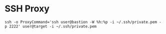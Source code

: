 # SSH Proxy

```
ssh -o ProxyCommand='ssh user@bastion -W %h:%p -i ~/.ssh/private.pem -p 2222' user@target -i ~/.ssh/private.pem
```
